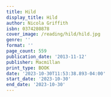 ```yaml
---
title: Hild
display_title: Hild
author: Nicola Griffith
isbn: 0374280878
cover_image: /reading/hild/hild.jpg
genre: ''
format: ''
page_count: 559
publication_date: '2013-11-12'
publisher: Macmillan
print_type: BOOK
date: '2023-10-30T11:53:38.893-04:00'
start_date: '2023-10-30'
end_date: '2023-10-30'
---
```


